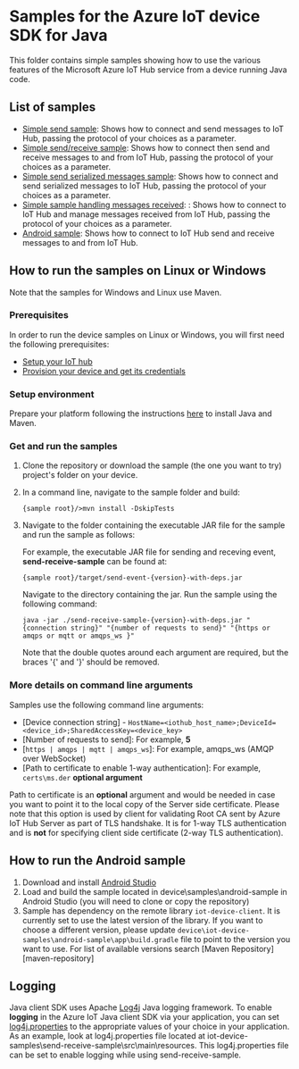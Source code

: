 # Samples for the Azure IoT device SDK for Java

This folder contains simple samples showing how to use the various features of the Microsoft Azure IoT Hub service from a device running Java code.

## List of samples

* [Simple send sample](send-event): Shows how to connect and send messages to IoT Hub, passing the protocol of your choices as a parameter.
* [Simple send/receive sample](send-receive-sample): Shows how to connect then send and receive messages to and from IoT Hub, passing the protocol of your choices as a parameter.
* [Simple send serialized messages sample](send-serialized-event): Shows how to connect and send serialized messages to IoT Hub, passing the protocol of your choices as a parameter.
* [Simple sample handling messages received](handle-messages): : Shows how to connect to IoT Hub and manage messages received from IoT Hub, passing the protocol of your choices as a parameter.
* [Android sample](android-sample): Shows how to connect to IoT Hub send and receive messages to and from IoT Hub.

## How to run the samples on Linux or Windows

Note that the samples for Windows and Linux use Maven.

### Prerequisites
In order to run the device samples on Linux or Windows, you will first need the following prerequisites:
* [Setup your IoT hub][lnk-setup-iot-hub]
* [Provision your device and get its credentials][lnk-manage-iot-hub]

### Setup environment
Prepare your platform following the instructions [here][devbox-setup] to install Java and Maven.

### Get and run the samples
1. Clone the repository or download the sample (the one you want to try) project's folder on your device.
1. In a command line, navigate to the sample folder and build:
	```
	{sample root}/>mvn install -DskipTests
	```
1. Navigate to the folder containing the executable JAR file for the sample and run the sample as follows:

	For example, the executable JAR file for sending and receving event, **send-receive-sample** can be found at:

	```
	{sample root}/target/send-event-{version}-with-deps.jar
	```

	Navigate to the directory containing the jar. Run the sample using the following command:

	```
	java -jar ./send-receive-sample-{version}-with-deps.jar "{connection string}" "{number of requests to send}" "{https or amqps or mqtt or amqps_ws }"
	```

	Note that the double quotes around each argument are required, but the braces '{' and '}' should be removed.

### More details on command line arguments
Samples use the following command line arguments:
* [Device connection string] - `HostName=<iothub_host_name>;DeviceId=<device_id>;SharedAccessKey=<device_key>`
* [Number of requests to send]: For example, **5** 
* [`https | amqps | mqtt | amqps_ws`]: For example, amqps_ws (AMQP over WebSocket)
* [Path to certificate to enable 1-way authentication]: For example, `certs\ms.der` **optional argument**

Path to certificate is an **optional** argument and would be needed in case you want to point it to the local copy of the Server side certificate. Please note that this option is used by client for validating Root CA sent by Azure IoT Hub Server as part of TLS handshake. It is for 1-way TLS authentication and is **not** for specifying client side certificate (2-way TLS authentication).

## How to run the Android sample
1. Download and install [Android Studio][android-studio]
1. Load and build the sample located in device\samples\android-sample in Android Studio (you will need to clone or copy the repository)
1. Sample has dependency on the remote library `iot-device-client`. It is currently set to use the latest version of the library. If you want to choose a different version, please update `device\iot-device-samples\android-sample\app\build.gradle` file to point to the version you want to use. For list of available versions search [Maven Repository][maven-repository]

## Logging 
Java client SDK uses Apache [Log4j][log4j-logging] Java logging framework. To enable **logging** in the Azure IoT Java client SDK via your application, you can set [log4j.properties][log4j-properties] to the appropriate values of your choice in your application.
As an example, look at log4j.properties file located at iot-device-samples\send-receive-sample\src\main\resources. This log4j.properties file can be set to enable logging while using send-receive-sample.

[devbox-setup]: ../../doc/java-devbox-setup.md
[lnk-setup-iot-hub]: https://aka.ms/howtocreateazureiothub
[lnk-manage-iot-hub]: https://aka.ms/manageiothub
[android-studio]: https://developer.android.com/studio/index.html
[log4j-logging]: https://logging.apache.org/log4j/1.2/index.html
[log4j-properties]: https://logging.apache.org/log4j/1.2/manual.html